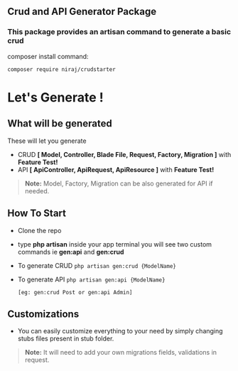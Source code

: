 ## Crud and API Generator Package

### This package provides an artisan command to generate a basic crud

composer install command: 
```
composer require niraj/crudstarter
```

## 
# Let's Generate !

## What will be generated

These will let you generate
- CRUD **[ Model, Controller, Blade File, Request, Factory, Migration ]** with **Feature Test!**
- API  **[ ApiController, ApiRequest, ApiResource ]** with **Feature Test!**
 > **Note:** Model, Factory, Migration can be also generated for API if needed.


## How To Start
- Clone the repo
- type **php artisan** inside your app terminal you will see two custom commands ie **gen:api** and **gen:crud**
- To generate CRUD ``php artisan gen:crud {ModelName} ``
- To generate API ``php artisan gen:api {ModelName} ``

	``[eg: gen:crud Post or gen:api Admin]``

## Customizations

- You can easily customize everything to your need by simply changing stubs files present in stub folder.
 > **Note:** It will need to add your own migrations fields, validations in request.
